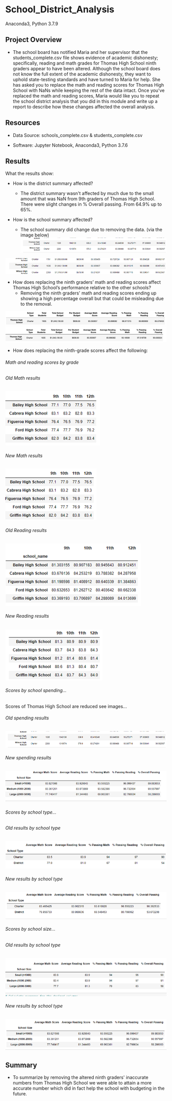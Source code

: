 # School_District_Analysis
Anaconda3, Python 3.7.9

## Project Overview
   -    The school board has notified Maria and her supervisor that the students_complete.csv file shows evidence of academic dishonesty; specifically, reading and math grades for Thomas High School ninth graders appear to have been altered. Although the school board does not know the full extent of the academic dishonesty, they want to uphold state-testing standards and have turned to Maria for help. She has asked you to replace the math and reading scores for Thomas High School with NaNs while keeping the rest of the data intact. Once you’ve replaced the math and reading scores, Maria would like you to repeat the school district analysis that you did in this module and write up a report to describe how these changes affected the overall analysis.

## Resources
   -  Data Source: schools_complete.csv
                   & students_complete.csv

   -  Software: Jupyter Notebook, Anaconda3, Python 3.7.6 

## Results
What the results show:
   -  How is the district summary affected? 
        - The district summary wasn't affected by much due to the small amount that was NaN from 9th graders of Thomas High School. There were slight changes in % Overall passing. From 64.9% up to 65%.
 
   -  How is the school summary affected?
        - The school summary did change due to removing the data. (via the image below)
  ![image before](https://github.com/antxamp/School_District_Analysis/blob/main/Images/old_schoolsummary.png) 
  
  ![image after](https://github.com/antxamp/School_District_Analysis/blob/main/Images/new_schoolsummary.png)
     
   -  How does replacing the ninth graders’ math and reading scores affect Thomas High School’s performance relative to the other schools? 
        - Removing the ninth graders' math and reading scores ending up showing a high percentage overall but that could be misleading due to the removal.  

![Image before](https://github.com/antxamp/School_District_Analysis/blob/main/Images/THS_summary_dataframe%20(1).png)
![Image after](https://github.com/antxamp/School_District_Analysis/blob/main/Images/THS_updated_summary_dataframe.png)
       
   -  How does replacing the ninth-grade scores affect the following:

###### Math and reading scores by grade

###### Old Math results
![before](https://github.com/antxamp/School_District_Analysis/blob/main/Images/math_by_grade_old.png)

###### New Math results
![after](https://github.com/antxamp/School_District_Analysis/blob/main/Images/math_by_grade_new.png)


###### Old Reading results
![before](https://github.com/antxamp/School_District_Analysis/blob/main/Images/Reading_bygrade_old.png)

###### New Reading results
![after](https://github.com/antxamp/School_District_Analysis/blob/main/Images/Reading_bygrade_new.png)


###### Scores by school spending...
Scores of Thomas High School are reduced see images...

###### Old spending results
![before](https://github.com/antxamp/School_District_Analysis/blob/main/Images/schoolsummaryold.png)

###### New spending results
![after](https://github.com/antxamp/School_District_Analysis/blob/main/Images/spending_new.png)


###### Scores by school type...

###### Old results by school type
![before](https://github.com/antxamp/School_District_Analysis/blob/main/Images/schooltypeold.png)

###### New results by school type
![after](https://github.com/antxamp/School_District_Analysis/blob/main/Images/school_type_new.png)


###### Scores by school size...

###### Old results by school type
![before](https://github.com/antxamp/School_District_Analysis/blob/main/Images/size_old.png)

###### New results by school type
![after](https://github.com/antxamp/School_District_Analysis/blob/main/Images/size_new.png)
 

  
## Summary
   -  To summarize by removing the altered ninth graders' inaccurate numbers from Thomas High School we were able to attain a more accurate number which did in fact help the school with budgeting in the future. 
